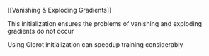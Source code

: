 [[Vanishing & Exploding Gradients]]

This initialization ensures the problems of vanishing and exploding gradients do not occur

Using Glorot initialization can speedup training considerably